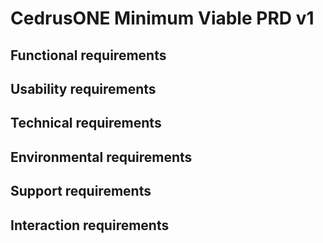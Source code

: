 # CedrusONE Minimum Viable PRD v1


## Functional requirements

## Usability requirements

## Technical requirements

## Environmental requirements

## Support requirements

## Interaction requirements
